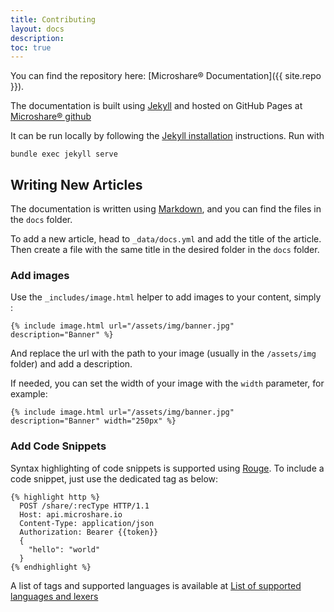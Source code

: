 ```yaml
---
title: Contributing
layout: docs
description: 
toc: true
---
```


You can find the repository here: [Microshare® Documentation]({{ site.repo }}).

The documentation is built using [Jekyll](https://jekyllrb.com/) and hosted on GitHub Pages at [Microshare® github](https://microshare.github.io/) 

It can be run locally by following the [Jekyll installation](https://jekyllrb.com/docs/installation/) instructions.
Run with

 ```bundle exec jekyll serve```

## Writing New Articles
The documentation is written using [Markdown](https://daringfireball.net/projects/markdown/), and you can find the files in the `docs` folder.

To add a new article, head to `_data/docs.yml` and add the title of the article.
Then create a file with the same title in the desired folder in the `docs` folder.

### Add images
Use the `_includes/image.html` helper to add images to your content, simply :

`{% include image.html url="/assets/img/banner.jpg" description="Banner" %}`

And replace the url with the path to your image (usually in the `/assets/img` folder) and add a description.

If needed, you can set the width of your image with the `width` parameter, for example:

`{% include image.html url="/assets/img/banner.jpg" description="Banner" width="250px" %}`

### Add Code Snippets
Syntax highlighting of code snippets is supported using [Rouge](http://rouge.jneen.net/).
To include a code snippet, just use the dedicated tag as below:

```
{% highlight http %}
  POST /share/:recType HTTP/1.1
  Host: api.microshare.io
  Content-Type: application/json
  Authorization: Bearer {{token}}
  {
    "hello": "world"
  }
{% endhighlight %}
```

A list of tags and supported languages is available at [List of supported languages and lexers](https://github.com/jneen/rouge/wiki/List-of-supported-languages-and-lexers)

